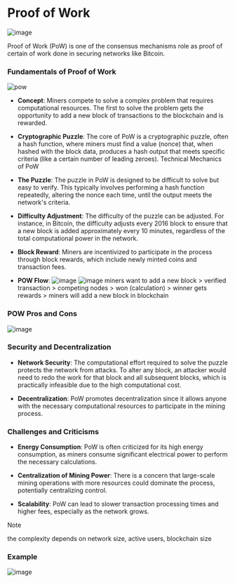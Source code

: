 # Proof of Work
![image](https://github.com/adeliafebriani/Tijarah-Blockchain-Notes/assets/162258265/9c5eeba6-8ec4-4927-8c3e-30f94c14ca3f)

Proof of Work (PoW) is one of the consensus mechanisms role as proof of certain of work done in securing networks like Bitcoin. 

### Fundamentals of Proof of Work
![pow](https://github.com/adeliafebriani/Tijarah-Blockchain-Notes/assets/162258265/4336b1d8-1449-46bf-99f5-a22363d5f842)

* **Concept**: Miners compete to solve a complex problem that requires computational resources. The first to solve the problem gets the opportunity to add a new block of transactions to the blockchain and is rewarded.

* **Cryptographic Puzzle**: The core of PoW is a cryptographic puzzle, often a hash function, where miners must find a value (nonce) that, when hashed with the block data, produces a hash output that meets specific criteria (like a certain number of leading zeroes).
Technical Mechanics of PoW

* **The Puzzle**: The puzzle in PoW is designed to be difficult to solve but easy to verify. This typically involves performing a hash function repeatedly, altering the nonce each time, until the output meets the network's criteria.

* **Difficulty Adjustment**: The difficulty of the puzzle can be adjusted. For instance, in Bitcoin, the difficulty adjusts every 2016 block to ensure that a new block is added approximately every 10 minutes, regardless of the total computational power in the network.

* **Block Reward**: Miners are incentivized to participate in the process through block rewards, which include newly minted coins and transaction fees.

* **POW Flow**:
![image](https://github.com/adeliafebriani/Tijarah-Blockchain-Notes/assets/162258265/7ce9db31-f56e-4753-8e25-fd44b82c5915)
![image](https://github.com/adeliafebriani/Tijarah-Blockchain-Notes/assets/162258265/506c1ff3-6253-431a-9e5e-15e3a375cf85)
miners want to add a new block > verified transaction > competing nodes > won (calculation) > winner gets rewards > miners will add a new block in blockchain

### POW Pros and Cons
![image](https://github.com/adeliafebriani/Tijarah-Blockchain-Notes/assets/162258265/6632300b-887d-4c68-a6fc-993b471f52b9)

### Security and Decentralization

* **Network Security**: The computational effort required to solve the puzzle protects the network from attacks. To alter any block, an attacker would need to redo the work for that block and all subsequent blocks, which is practically infeasible due to the high computational cost.

* **Decentralization**: PoW promotes decentralization since it allows anyone with the necessary computational resources to participate in the mining process.

### Challenges and Criticisms

* **Energy Consumption**: PoW is often criticized for its high energy consumption, as miners consume significant electrical power to perform the necessary calculations.

* **Centralization of Mining Power**: There is a concern that large-scale mining operations with more resources could dominate the process, potentially centralizing control.

* **Scalability**: PoW can lead to slower transaction processing times and higher fees, especially as the network grows.

> [!NOTE]
> the complexity depends on network size, active users, blockchain size

### Example
![image](https://github.com/adeliafebriani/Tijarah-Blockchain-Notes/assets/162258265/05b7e0bc-1a36-431c-bdec-8e3551a547ec)

